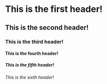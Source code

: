 # This is the first header!
## This is the second header!
### This is the third header!
#### This is the fourth header!
##### This is the fifth header!
###### This is the sixth header! 
